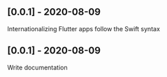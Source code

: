 ## [0.0.1] - 2020-08-09
Internationalizing Flutter apps follow the Swift syntax 

## [0.0.1] - 2020-08-09
Write documentation
